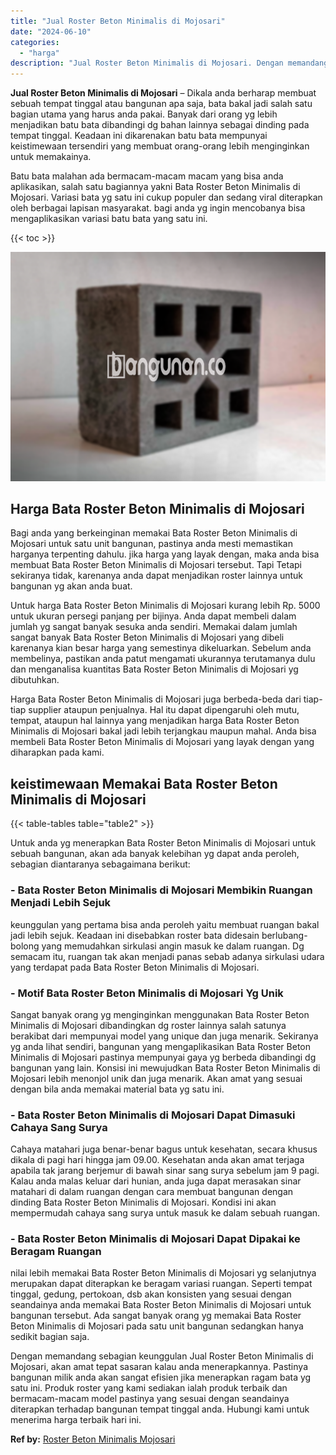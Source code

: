 ```yaml
---
title: "Jual Roster Beton Minimalis di Mojosari"
date: "2024-06-10"
categories: 
  - "harga"
description: "Jual Roster Beton Minimalis di Mojosari. Dengan memandang sebagian keunggulan Jual Roster Beton Minimalis di Mojosari, akan amat tepat sasaran kalau anda men..."
---
```


**Jual Roster Beton Minimalis di Mojosari** – Dikala anda berharap membuat sebuah tempat tinggal atau bangunan apa saja, bata bakal jadi salah satu bagian utama yang harus anda pakai. Banyak dari orang yg lebih menjadikan batu bata dibandingi dg bahan lainnya sebagai dinding pada tempat tinggal. Keadaan ini dikarenakan batu bata mempunyai keistimewaan tersendiri yang membuat orang-orang lebih menginginkan untuk memakainya.

Batu bata malahan ada bermacam-macam macam yang bisa anda aplikasikan, salah satu bagiannya yakni Bata Roster Beton Minimalis di Mojosari. Variasi bata yg satu ini cukup populer dan sedang viral diterapkan oleh berbagai lapisan masyarakat. bagi anda yg ingin mencobanya bisa mengaplikasikan variasi batu bata yang satu ini.

{{< toc >}}

![Jual Roster Beton Minimalis di Mojosari](/images/bata-roster-minimalis-18.png)

## Harga Bata Roster Beton Minimalis di Mojosari

Bagi anda yang berkeinginan memakai Bata Roster Beton Minimalis di Mojosari untuk satu unit bangunan, pastinya anda mesti memastikan harganya terpenting dahulu. jika harga yang layak dengan, maka anda bisa membuat Bata Roster Beton Minimalis di Mojosari tersebut. Tapi Tetapi sekiranya tidak, karenanya anda dapat menjadikan roster lainnya untuk bangunan yg akan anda buat.

Untuk harga Bata Roster Beton Minimalis di Mojosari kurang lebih Rp. 5000 untuk ukuran persegi panjang per bijinya. Anda dapat membeli dalam jumlah yg sangat banyak sesuka anda sendiri. Memakai dalam jumlah sangat banyak Bata Roster Beton Minimalis di Mojosari yang dibeli karenanya kian besar harga yang semestinya dikeluarkan. Sebelum anda membelinya, pastikan anda patut mengamati ukurannya terutamanya dulu dan menganalisa kuantitas Bata Roster Beton Minimalis di Mojosari yg dibutuhkan.

Harga Bata Roster Beton Minimalis di Mojosari juga berbeda-beda dari tiap-tiap supplier ataupun penjualnya. Hal itu dapat dipengaruhi oleh mutu, tempat, ataupun hal lainnya yang menjadikan harga Bata Roster Beton Minimalis di Mojosari bakal jadi lebih terjangkau maupun mahal. Anda bisa membeli Bata Roster Beton Minimalis di Mojosari yang layak dengan yang diharapkan pada kami.

## keistimewaan Memakai Bata Roster Beton Minimalis di Mojosari

{{< table-tables table="table2" >}}

Untuk anda yg menerapkan Bata Roster Beton Minimalis di Mojosari untuk sebuah bangunan, akan ada banyak kelebihan yg dapat anda peroleh, sebagian diantaranya sebagaimana berikut:

### \- Bata Roster Beton Minimalis di Mojosari Membikin Ruangan Menjadi Lebih Sejuk

keunggulan yang pertama bisa anda peroleh yaitu membuat ruangan bakal jadi lebih sejuk. Keadaan ini disebabkan roster bata didesain berlubang-bolong yang memudahkan sirkulasi angin masuk ke dalam ruangan. Dg semacam itu, ruangan tak akan menjadi panas sebab adanya sirkulasi udara yang terdapat pada Bata Roster Beton Minimalis di Mojosari.

### \- Motif Bata Roster Beton Minimalis di Mojosari Yg Unik

Sangat banyak orang yg menginginkan menggunakan Bata Roster Beton Minimalis di Mojosari dibandingkan dg roster lainnya salah satunya berakibat dari mempunyai model yang unique dan juga menarik. Sekiranya yg anda lihat sendiri, bangunan yang mengaplikasikan Bata Roster Beton Minimalis di Mojosari pastinya mempunyai gaya yg berbeda dibandingi dg bangunan yang lain. Konsisi ini mewujudkan Bata Roster Beton Minimalis di Mojosari lebih menonjol unik dan juga menarik. Akan amat yang sesuai dengan bila anda memakai material bata yg satu ini.

### \- Bata Roster Beton Minimalis di Mojosari Dapat Dimasuki Cahaya Sang Surya

Cahaya matahari juga benar-benar bagus untuk kesehatan, secara khusus dikala di pagi hari hingga jam 09.00. Kesehatan anda akan amat terjaga apabila tak jarang berjemur di bawah sinar sang surya sebelum jam 9 pagi. Kalau anda malas keluar dari hunian, anda juga dapat merasakan sinar matahari di dalam ruangan dengan cara membuat bangunan dengan dinding Bata Roster Beton Minimalis di Mojosari. Kondisi ini akan mempermudah cahaya sang surya untuk masuk ke dalam sebuah ruangan.

### \- Bata Roster Beton Minimalis di Mojosari Dapat Dipakai ke Beragam Ruangan

nilai lebih memakai Bata Roster Beton Minimalis di Mojosari yg selanjutnya merupakan dapat diterapkan ke beragam variasi ruangan. Seperti tempat tinggal, gedung, pertokoan, dsb akan konsisten yang sesuai dengan seandainya anda memakai Bata Roster Beton Minimalis di Mojosari untuk bangunan tersebut. Ada sangat banyak orang yg memakai Bata Roster Beton Minimalis di Mojosari pada satu unit bangunan sedangkan hanya sedikit bagian saja.

Dengan memandang sebagian keunggulan Jual Roster Beton Minimalis di Mojosari, akan amat tepat sasaran kalau anda menerapkannya. Pastinya bangunan milik anda akan sangat efisien jika menerapkan ragam bata yg satu ini. Produk roster yang kami sediakan ialah produk terbaik dan bermacam-macam model pastinya yang sesuai dengan seandainya diterapkan terhadap bangunan tempat tinggal anda. Hubungi kami untuk menerima harga terbaik hari ini.

**Ref by:** [Roster Beton Minimalis Mojosari](https://id.wikipedia.org/wiki/Roster)
